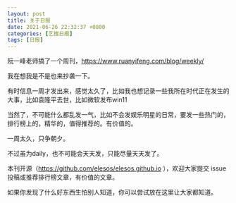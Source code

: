 ```yaml
---
layout: post
title: 关于日报
date: 2021-06-26 22:32:37 +0800
categories: [艺搜日报]
tags: [日报]
---
```

阮一峰老师搞了一个周刊，https://www.ruanyifeng.com/blog/weekly/

我在想我是不是也来抄袭一下。

有时信息一周才发出来，感觉太久了，比如我也想记录一些我所在时代正在发生的大事，比如袁隆平去世，比如微软发布win11

当然了，不可能什么都乱发一气，比如不会发娱乐明星的日常，要发一些热门的，排行榜上的，精华的，值得推荐的。有价值的。

一周太久，只争朝夕。

不过虽为daily，也不可能会天天发，只能尽量天天发了。

本刊开源（https://github.com/elesos/elesos.github.io ），欢迎大家提交 issue 投稿或推荐排行榜文章，有价值的文章。

如果你发现了什么好东西生怕别人知道，你可以尝试放在这里让大家都知道。